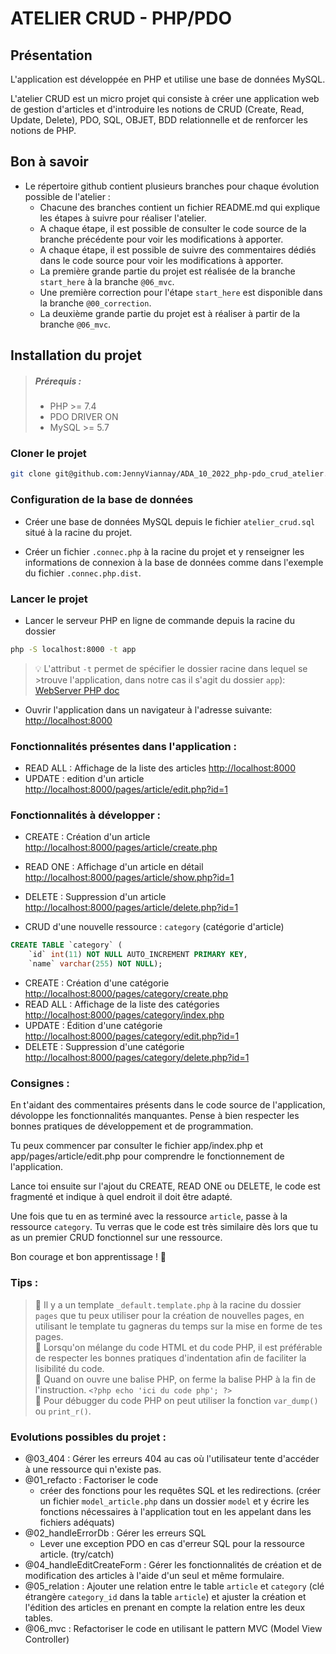 # ATELIER CRUD - PHP/PDO

## Présentation

L'application est développée en PHP et utilise une base de données MySQL.

L'atelier CRUD est un micro projet qui consiste à créer une application web de gestion d'articles et d'introduire les notions de CRUD (Create, Read, Update, Delete), PDO, SQL, OBJET, BDD relationnelle et de renforcer les notions de PHP.

## Bon à savoir

- Le répertoire github contient plusieurs branches pour chaque évolution possible de l'atelier :
  - Chacune des branches contient un fichier README.md qui explique les étapes à suivre pour réaliser l'atelier.
  - A chaque étape, il est possible de consulter le code source de la branche précédente pour voir les modifications à apporter.
  - A chaque étape, il est possible de suivre des commentaires dédiés dans le code source pour voir les modifications à apporter.
  - La première grande partie du projet est réalisée de la branche `start_here` à la branche `@06_mvc`.
  - Une première correction pour l'étape `start_here` est disponible dans la branche `@00_correction`.
  - La deuxième grande partie du projet est à réaliser à partir de la branche `@06_mvc`.

## Installation du projet

>##### Prérequis :
>- PHP >= 7.4
>- PDO DRIVER ON
>- MySQL >= 5.7

### Cloner le projet
```bash
git clone git@github.com:JennyViannay/ADA_10_2022_php-pdo_crud_atelier.git atelier-crud-php-pdo
```

### Configuration de la base de données

- Créer une base de données MySQL depuis le fichier `atelier_crud.sql` situé à la racine du projet.

- Créer un fichier `.connec.php` à la racine du projet et y renseigner les informations de connexion à la base de données comme dans l'exemple du fichier `.connec.php.dist`.


### Lancer le projet

- Lancer le serveur PHP en ligne de commande depuis la racine du dossier 

```bash
php -S localhost:8000 -t app
```

>💡 L'attribut `-t` permet de spécifier le dossier racine dans lequel se >trouve l'application, dans notre cas il s'agit du dossier `app`):
>[WebServer PHP doc](https://www.php.net/manual/fr/features.commandline.webserver.php)

- Ouvrir l'application dans un navigateur à l'adresse suivante: [http://localhost:8000](http://localhost:8000)

### Fonctionnalités présentes dans l'application :

- READ ALL : Affichage de la liste des articles [http://localhost:8000](http://localhost:8000)
- UPDATE : edition d'un article [http://localhost:8000/pages/article/edit.php?id=1](http://localhost:8000/pages/article/edit.php?id=1)


### Fonctionnalités à développer :

- CREATE : Création d'un article [http://localhost:8000/pages/article/create.php](http://localhost:8000/pages/article/create.php)
- READ ONE : Affichage d'un article en détail [http://localhost:8000/pages/article/show.php?id=1](http://localhost:8000/pages/article/show.php?id=1)
- DELETE : Suppression d'un article [http://localhost:8000/pages/article/delete.php?id=1](http://localhost:8000/pages/article/delete.php?id=1)

- CRUD d'une nouvelle ressource : `category` (catégorie d'article)

```sql
CREATE TABLE `category` (
    `id` int(11) NOT NULL AUTO_INCREMENT PRIMARY KEY,
    `name` varchar(255) NOT NULL);
```

- CREATE : Création d'une catégorie [http://localhost:8000/pages/category/create.php](http://localhost:8000/pages/category/create.php)
- READ ALL : Affichage de la liste des catégories [http://localhost:8000/pages/category/index.php](http://localhost:8000/pages/category/index.php)
- UPDATE : Édition d'une catégorie [http://localhost:8000/pages/category/edit.php?id=1](http://localhost:8000/pages/category/edit.php?id=1)
- DELETE : Suppression d'une catégorie [http://localhost:8000/pages/category/delete.php?id=1](http://localhost:8000/pages/category/delete.php?id=1)


### Consignes : 
En t'aidant des commentaires présents dans le code source de l'application, dévoloppe les fonctionnalités manquantes.
Pense à bien respecter les bonnes pratiques de développement et de programmation.

Tu peux commencer par consulter le fichier app/index.php et app/pages/article/edit.php pour comprendre le fonctionnement de l'application.

Lance toi ensuite sur l'ajout du CREATE, READ ONE ou DELETE, le code est fragmenté et indique à quel endroit il doit être adapté.

Une fois que tu en as terminé avec la ressource `article`, passe à la ressource `category`. 
Tu verras que le code est très similaire dès lors que tu as un premier CRUD fonctionnel sur une ressource.

Bon courage et bon apprentissage ! :muscle:

### Tips :

> 👀 Il y a un template `_default.template.php` à la racine du dossier `pages` que tu peux utiliser pour la création de nouvelles pages, en utilisant le template tu gagneras du temps sur la mise en forme de tes pages. <br>
> 👀 Lorsqu'on mélange du code HTML et du code PHP, il est préférable de respecter les bonnes pratiques d'indentation afin de faciliter la lisibilité du code. <br>
> 👀 Quand on ouvre une balise PHP, on ferme la balise PHP à la fin de l'instruction. ```<?php echo 'ici du code php'; ?>``` <br>
> 👀 Pour débugger du code PHP on peut utiliser la fonction `var_dump()` ou `print_r()`.


### Evolutions possibles du projet :

- @03_404 : Gérer les erreurs 404 au cas où l'utilisateur tente d'accéder à une ressource qui n'existe pas.
- @01_refacto : Factoriser le code 
  - créer des fonctions pour les requêtes SQL et les redirections. (créer un fichier `model_article.php` dans un dossier `model` et y écrire les fonctions nécessaires à l'application tout en les appelant dans les fichiers adéquats)
- @02_handleErrorDb : Gérer les erreurs SQL 
  - Lever une exception PDO en cas d'erreur SQL pour la ressource article. (try/catch)
- @04_handleEditCreateForm : Gérer les fonctionnalités de création et de modification des articles à l'aide d'un seul et même formulaire.
- @05_relation : Ajouter une relation entre le table `article` et `category` (clé étrangère `category_id` dans la table `article`) et ajuster la création et l'édition des articles en prenant en compte la relation entre les deux tables.
- @06_mvc : Refactoriser le code en utilisant le pattern MVC (Model View Controller)
